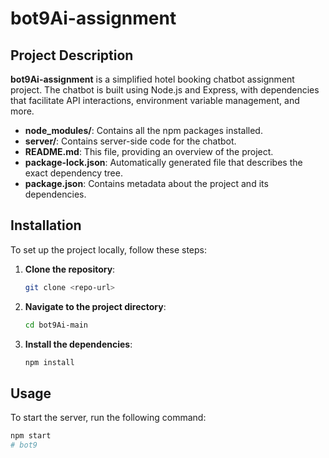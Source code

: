 # bot9Ai-assignment

## Project Description

**bot9Ai-assignment** is a simplified hotel booking chatbot assignment project. The chatbot is built using Node.js and Express, with dependencies that facilitate API interactions, environment variable management, and more.

- **node_modules/**: Contains all the npm packages installed.
- **server/**: Contains server-side code for the chatbot.
- **README.md**: This file, providing an overview of the project.
- **package-lock.json**: Automatically generated file that describes the exact dependency tree.
- **package.json**: Contains metadata about the project and its dependencies.

## Installation

To set up the project locally, follow these steps:

1. **Clone the repository**:
    ```sh
    git clone <repo-url>
    ```

2. **Navigate to the project directory**:
    ```sh
    cd bot9Ai-main
    ```

3. **Install the dependencies**:
    ```sh
    npm install
    ```

## Usage

To start the server, run the following command:

```sh
npm start
# bot9
